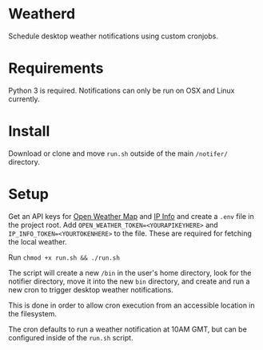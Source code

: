 # Weatherd

Schedule desktop weather notifications using custom cronjobs.

# Requirements
Python 3 is required. Notifications can only be run on OSX and Linux currently.

# Install
Download or clone and move `run.sh` outside of the main `/notifer/` directory. 

# Setup 
Get an API keys for [Open Weather Map](https://openweathermap.org/api) and [IP Info](https://ipinfo.io) and create a `.env` file in the project root. 
Add `OPEN_WEATHER_TOKEN=<YOURAPIKEYHERE>` and `IP_INFO_TOKEN=<YOURTOKENHERE>` to the file.
These are required for fetching the local weather.

Run `chmod +x run.sh && ./run.sh`

The script will create a new `/bin` in the user's home directory, look for the notifier directory, move it into the new `bin` directory, and create and run a new cron to trigger desktop weather notifications. 

This is done in order to allow cron execution from an accessible location in the filesystem.

The cron defaults to run a weather notification at 10AM GMT, but can be configured inside of the `run.sh` script.